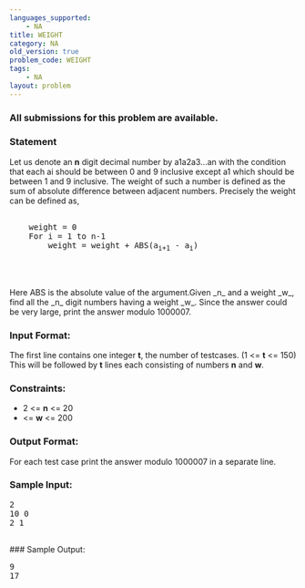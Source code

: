 ```yaml
---
languages_supported:
    - NA
title: WEIGHT
category: NA
old_version: true
problem_code: WEIGHT
tags:
    - NA
layout: problem
---
```

###  All submissions for this problem are available. 

### Statement

Let us denote an **n** digit decimal number by a1a2a3...an with the condition that each ai should be between 0 and 9 inclusive except a1 which should be between 1 and 9 inclusive. The weight of such a number is defined as the sum of absolute difference between adjacent numbers. Precisely the weight can be defined as,
<pre>

	weight = 0
	For i = 1 to n-1
  		weight = weight + ABS(a<sub>i+1</sub> - a<sub>i</sub>)



</pre>Here ABS is the absolute value of the argument.Given _n_ and a weight _w_, find all the _n_ digit numbers having a weight _w_. Since the answer could be very large, print the answer modulo 1000007.

### Input Format:


The first line contains one integer **t**, the number of testcases. (1 <= **t** <= 150) 
This will be followed by **t** lines each consisting of numbers **n** and **w**.

### Constraints:


- 2 <= **n** <= 20
- <= **w** <= 200


### Output Format:


For each test case print the answer modulo 1000007 in a separate line.

### Sample Input:


<pre>
2
10 0
2 1

</pre>### Sample Output:

<pre>
9
17

</pre>